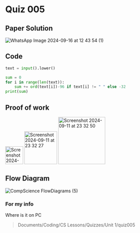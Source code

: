 # Quiz 005

## Paper Solution
![WhatsApp Image 2024-09-16 at 12 43 54 (1)](https://github.com/user-attachments/assets/e2f3b059-2c91-4a6d-bdee-2b5099f7ea52)

## Code
```.py
text = input().lower()

sum = 0
for i in range(len(text)):
    sum += ord(text[i])-96 if text[i] != " " else -32
print(sum)
```

## Proof of work
<img width="56" alt="Screenshot 2024-09-11 at 23 32 11" src="https://github.com/user-attachments/assets/abb26518-0d3f-4cff-a9e5-87b4ba25e368">
<img width="103" alt="Screenshot 2024-09-11 at 23 32 27" src="https://github.com/user-attachments/assets/b39e1f6f-a602-4c84-896a-70e22592e521">
<img width="148" alt="Screenshot 2024-09-11 at 23 32 50" src="https://github.com/user-attachments/assets/84ed7bcd-78cf-446b-aadb-b7fde2bf5723">

## Flow Diagram 
![CompScience FlowDiagrams (5)](https://github.com/user-attachments/assets/fb26bf4c-8386-4ef3-b8b7-a831a3e2ab1d)

### For my info
Where is it on PC
>Documents/Coding/CS Lessons/Quizzes/Unit 1/quiz005
